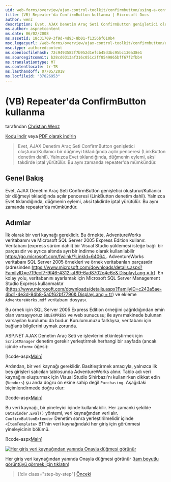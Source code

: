 ```yaml
---
uid: web-forms/overview/ajax-control-toolkit/confirmbutton/using-a-confirmbutton-in-a-repeater-vb
title: (VB) Repeater'da ConfirmButton kullanma | Microsoft Docs
author: wenz
description: Evet, AJAX Denetim Araç Seti ConfirmButton genişletici oluşturur/Kullanıcı bir düğmeyi tıkladığında açılır penceresi (LinkButton denetim dahil). Yalnızca Evet ise...
ms.author: aspnetcontent
ms.date: 06/02/2008
ms.assetid: 18c31709-3f9d-4d93-8b01-f1356bf610b4
msc.legacyurl: /web-forms/overview/ajax-control-toolkit/confirmbutton/using-a-confirmbutton-in-a-repeater-vb
msc.type: authoredcontent
ms.openlocfilehash: 72c9493582f7b952d1efcb45d3bc95bc130a38e1
ms.sourcegitcommit: b28cd0313af316c051c2ff8549865bff67f2fbb4
ms.translationtype: MT
ms.contentlocale: tr-TR
ms.lasthandoff: 07/05/2018
ms.locfileid: "37826953"
---
```

<a name="using-a-confirmbutton-in-a-repeater-vb"></a>(VB) Repeater'da ConfirmButton kullanma
====================
tarafından [Christian Wenz](https://github.com/wenz)

[Kodu indir](http://download.microsoft.com/download/8/6/d/86dea6c6-bb92-4fa6-aa14-f8c0f82100f5/ConfirmButton1.vb.zip) veya [PDF olarak indirin](http://download.microsoft.com/download/b/6/a/b6ae89ee-df69-4c87-9bfb-ad1eb2b23373/confirmbutton1VB.pdf)

> Evet, AJAX Denetim Araç Seti ConfirmButton genişletici oluşturur/Kullanıcı bir düğmeyi tıkladığında açılır penceresi (LinkButton denetim dahil). Yalnızca Evet tıklandığında, düğmenin eylemi, aksi takdirde iptal yürütülür. Bu aynı zamanda repeater'da mümkündür.


## <a name="overview"></a>Genel Bakış

Evet, AJAX Denetim Araç Seti ConfirmButton genişletici oluşturur/Kullanıcı bir düğmeyi tıkladığında açılır penceresi (LinkButton denetim dahil). Yalnızca Evet tıklandığında, düğmenin eylemi, aksi takdirde iptal yürütülür. Bu aynı zamanda repeater'da mümkündür.

## <a name="steps"></a>Adımlar

İlk olarak bir veri kaynağı gereklidir. Bu örnekte, AdventureWorks veritabanını ve Microsoft SQL Server 2005 Express Edition kullanır. Veritabanı (express sürüm dahil) bir Visual Studio yüklemesi isteğe bağlı bir parçasıdır ve ayrıca altında ayrı bir indirme olarak kullanılabilir [ https://go.microsoft.com/fwlink/?LinkId=64064 ](https://go.microsoft.com/fwlink/?LinkId=64064). AdventureWorks veritabanı SQL Server 2005 örnekleri ve örnek veritabanları parçasıdır (adresinden [ https://www.microsoft.com/downloads/details.aspx?FamilyID=e719ecf7-9f46-4312-af89-6ad8702e4e6e&amp; DisplayLang = tr](https://www.microsoft.com/downloads/details.aspx?FamilyID=e719ecf7-9f46-4312-af89-6ad8702e4e6e&amp;DisplayLang=en)). En kolay yolu, veritabanını ayarlamak için Microsoft SQL Server Management Studio Express kullanmaktır ([https://www.microsoft.com/downloads/details.aspx?FamilyID=c243a5ae-4bd1-4e3d-94b8-5a0f62bf7796&amp; DisplayLang = tr](https://www.microsoft.com/downloads/details.aspx?FamilyID=c243a5ae-4bd1-4e3d-94b8-5a0f62bf7796&amp;DisplayLang=en)) ve ekleme `AdventureWorks.mdf` veritabanı dosyası.

Bu örnek için SQL Server 2005 Express Edition örneğini çağrıldığından emin olan varsayıyoruz `SQLEXPRESS` ve web sunucusu; ile aynı makinede bulunan varsayılan kurulumu da budur. Kurulumunuzu farklıysa, veritabanı için bağlantı bilgilerini uymak zorunda.

ASP.NET AJAX Denetim Araç Seti ve işlevlerini etkinleştirmek için `ScriptManager` denetim gerekir yerleştirmek herhangi bir sayfada (ancak içinde `<form>` öğesi):

[!code-aspx[Main](using-a-confirmbutton-in-a-repeater-vb/samples/sample1.aspx)]

Ardından, bir veri kaynağı gereklidir. Basitleştirmek amacıyla, yalnızca ilk beş girişleri satıcıları tablosunda AdventureWorks alınır. Tablo adı veri kaynağını oluşturmak için Visual Studio Sihirbazı'nı kullanırken dikkat edin (`Vendors`) şu anda doğru ön ekine sahip değil `Purchasing`. Aşağıdaki biçimlendirmede doğru olur:

[!code-aspx[Main](using-a-confirmbutton-in-a-repeater-vb/samples/sample2.aspx)]

Bu veri kaynağı, bir yineleyici içinde kullanılabilir. Her zamanki şekilde `DataBinder.Eval()` yöntemi, veri kaynağından veri alır. `ConfirmButtonExtender` Denetim sonra yerleştirilmelidir içinde `<ItemTemplate>` BT'nin veri kaynağındaki her giriş için görünmesi yineleyicinin bölümü.

[!code-aspx[Main](using-a-confirmbutton-in-a-repeater-vb/samples/sample3.aspx)]


[![Her giriş veri kaynağından yanında Onayla düğmesi görünür](using-a-confirmbutton-in-a-repeater-vb/_static/image2.png)](using-a-confirmbutton-in-a-repeater-vb/_static/image1.png)

Her giriş veri kaynağından yanında Onayla düğmesi görünür ([tam boyutlu görüntüyü görmek için tıklatın](using-a-confirmbutton-in-a-repeater-vb/_static/image3.png))

> [!div class="step-by-step"]
> [Önceki](using-a-confirmbutton-in-a-repeater-cs.md)
